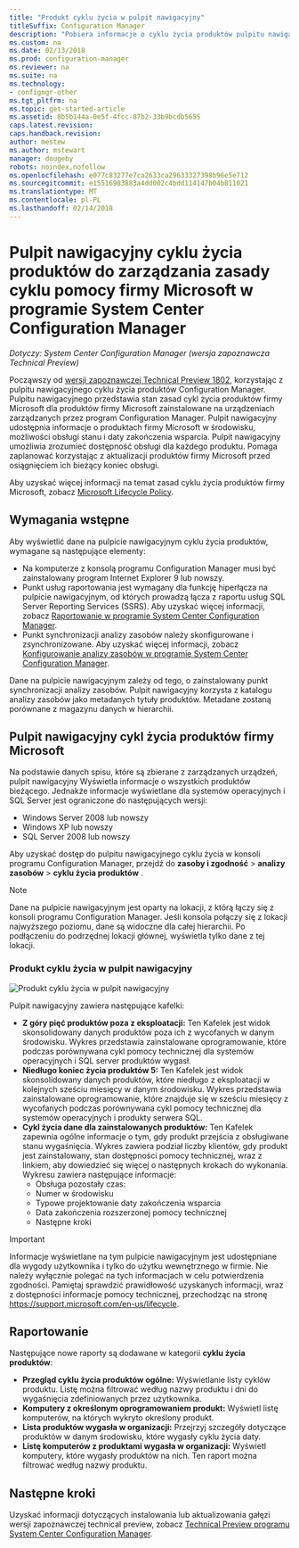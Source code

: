 ```yaml
---
title: "Produkt cyklu życia w pulpit nawigacyjny"
titleSuffix: Configuration Manager
description: "Pobiera informacje o cyklu życia produktów pulpitu nawigacyjnego w programie System Center Configuration Manager."
ms.custom: na
ms.date: 02/13/2018
ms.prod: configuration-manager
ms.reviewer: na
ms.suite: na
ms.technology:
- configmgr-other
ms.tgt_pltfrm: na
ms.topic: get-started-article
ms.assetid: 8b5b144a-0e5f-4fcc-87b2-33b9bcdb5655
caps.latest.revision: 
caps.handback.revision: 
author: mestew
ms.author: mstewart
manager: dougeby
robots: noindex,nofollow
ms.openlocfilehash: e077c83277e7ca2633ca29633327398b96e5e712
ms.sourcegitcommit: e15516983883a4dd002c4bdd114147b04b811021
ms.translationtype: MT
ms.contentlocale: pl-PL
ms.lasthandoff: 02/14/2018
---
```

# <a name="use-the-product-lifecycle-dashboard-to-manage-microsoft-lifecycle-policy-in-system-center-configuration-manager"></a>Pulpit nawigacyjny cyklu życia produktów do zarządzania zasady cyklu pomocy firmy Microsoft w programie System Center Configuration Manager

*Dotyczy: System Center Configuration Manager (wersja zapoznawcza Technical Preview)*

Począwszy od [wersji zapoznawczej Technical Preview 1802](/sccm/core/get-started/capabilities-in-technical-preview-1802), korzystając z pulpitu nawigacyjnego cyklu życia produktów Configuration Manager. Pulpitu nawigacyjnego przedstawia stan zasad cykl życia produktów firmy Microsoft dla produktów firmy Microsoft zainstalowane na urządzeniach zarządzanych przez program Configuration Manager. Pulpit nawigacyjny udostępnia informacje o produktach firmy Microsoft w środowisku, możliwości obsługi stanu i daty zakończenia wsparcia. Pulpit nawigacyjny umożliwia zrozumieć dostępność obsługi dla każdego produktu. Pomaga zaplanować korzystając z aktualizacji produktów firmy Microsoft przed osiągnięciem ich bieżący koniec obsługi.  

Aby uzyskać więcej informacji na temat zasad cyklu życia produktów firmy Microsoft, zobacz [Microsoft Lifecycle Policy](https://support.microsoft.com/en-us/lifecycle).

## <a name="prerequisites"></a>Wymagania wstępne 

 Aby wyświetlić dane na pulpicie nawigacyjnym cyklu życia produktów, wymagane są następujące elementy: 
- Na komputerze z konsolą programu Configuration Manager musi być zainstalowany program Internet Explorer 9 lub nowszy. 
- Punkt usług raportowania jest wymagany dla funkcję hiperłącza na pulpicie nawigacyjnym, od których prowadzą łącza z raportu usług SQL Server Reporting Services (SSRS). Aby uzyskać więcej informacji, zobacz [Raportowanie w programie System Center Configuration Manager](/sccm/core/servers/manage/reporting). 
- Punkt synchronizacji analizy zasobów należy skonfigurowane i zsynchronizowane. Aby uzyskać więcej informacji, zobacz [Konfigurowanie analizy zasobów w programie System Center Configuration Manager](/sccm/core/clients/manage/asset-intelligence/configuring-asset-intelligence).

Dane na pulpicie nawigacyjnym zależy od tego, o zainstalowany punkt synchronizacji analizy zasobów. Pulpit nawigacyjny korzysta z katalogu analizy zasobów jako metadanych tytuły produktów. Metadane zostaną porównane z magazynu danych w hierarchii. 

## <a name="use-the-microsoft-product-lifecycle-dashboard"></a>Pulpit nawigacyjny cykl życia produktów firmy Microsoft

Na podstawie danych spisu, które są zbierane z zarządzanych urządzeń, pulpit nawigacyjny Wyświetla informacje o wszystkich produktów bieżącego. Jednakże informacje wyświetlane dla systemów operacyjnych i SQL Server jest ograniczone do następujących wersji:

- Windows Server 2008 lub nowszy
- Windows XP lub nowszy
- SQL Server 2008 lub nowszy

Aby uzyskać dostęp do pulpitu nawigacyjnego cyklu życia w konsoli programu Configuration Manager, przejdź do **zasoby i zgodność** > **analizy zasobów** > **cyklu życia produktów** .

>[!NOTE]
>Dane na pulpicie nawigacyjnym jest oparty na lokacji, z którą łączy się z konsoli programu Configuration Manager. Jeśli konsola połączy się z lokacji najwyższego poziomu, dane są widoczne dla całej hierarchii. Po podłączeniu do podrzędnej lokacji głównej, wyświetla tylko dane z tej lokacji.

### <a name="product-lifecycle-dashboard"></a>Produkt cyklu życia w pulpit nawigacyjny

![Produkt cyklu życia w pulpit nawigacyjny](/sccm/core/clients/manage/asset-intelligence/media/product-lifecycle-dashboard.png)

Pulpit nawigacyjny zawiera następujące kafelki: 
- **Z góry pięć produktów poza z eksploatacji:** Ten Kafelek jest widok skonsolidowany danych produktów poza ich z wycofanych w danym środowisku. Wykres przedstawia zainstalowane oprogramowanie, które podczas porównywana cykl pomocy technicznej dla systemów operacyjnych i SQL server produktów wygasł.  
- **Niedługo koniec życia produktów 5:** Ten Kafelek jest widok skonsolidowany danych produktów, które niedługo z eksploatacji w kolejnych sześciu miesięcy w danym środowisku. Wykres przedstawia zainstalowane oprogramowanie, które znajduje się w sześciu miesięcy z wycofanych podczas porównywana cykl pomocy technicznej dla systemów operacyjnych i produkty serwera SQL.
- **Cykl życia dane dla zainstalowanych produktów:** Ten Kafelek zapewnia ogólne informacje o tym, gdy produkt przejścia z obsługiwane stanu wygaśnięcia. Wykres zawiera podział liczby klientów, gdy produkt jest zainstalowany, stan dostępności pomocy technicznej, wraz z linkiem, aby dowiedzieć się więcej o następnych krokach do wykonania. Wykresu zawiera następujące informacje:     
    - Obsługa pozostały czas:
    - Numer w środowisku 
    - Typowe projektowanie daty zakończenia wsparcia
    - Data zakończenia rozszerzonej pomocy technicznej
    - Następne kroki 

>[!IMPORTANT]
>Informacje wyświetlane na tym pulpicie nawigacyjnym jest udostępniane dla wygody użytkownika i tylko do użytku wewnętrznego w firmie. Nie należy wyłącznie polegać na tych informacjach w celu potwierdzenia zgodności. Pamiętaj sprawdzić prawidłowość uzyskanych informacji, wraz z dostępności informacje pomocy technicznej, przechodząc na stronę https://support.microsoft.com/en-us/lifecycle.

## <a name="reporting"></a>Raportowanie
Następujące nowe raporty są dodawane w kategorii **cyklu życia produktów**:
- **Przegląd cyklu życia produktów ogólne:** Wyświetlanie listy cyklów produktu. Listę można filtrować według nazwy produktu i dni do wygaśnięcia zdefiniowanych przez użytkownika. 
- **Komputery z określonym oprogramowaniem produkt:** Wyświetl listę komputerów, na których wykryto określony produkt.
- **Lista produktów wygasła w organizacji:** Przejrzyj szczegóły dotyczące produktów w danym środowisku, które wygasły cyklu życia daty. 
- **Listę komputerów z produktami wygasła w organizacji:** Wyświetl komputery, które wygasły produktów na nich. Ten raport można filtrować według nazwy produktu.

## <a name="next-steps"></a>Następne kroki
Uzyskać informacji dotyczących instalowania lub aktualizowania gałęzi wersji zapoznawczej technical preview, zobacz [Technical Preview programu System Center Configuration Manager](/sccm/core/get-started/technical-preview).  

